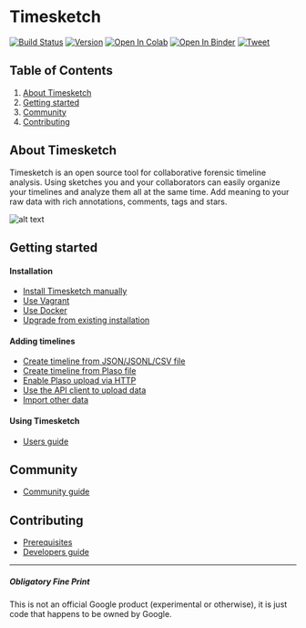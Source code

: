 # Timesketch
[![Build Status](https://travis-ci.org/google/timesketch.svg?branch=master)](https://travis-ci.org/google/timesketch)
[![Version](https://img.shields.io/pypi/v/timesketch.svg)](https://pypi.python.org/pypi/timesketch)
[![Open In Colab](https://colab.research.google.com/assets/colab-badge.svg)](https://colab.research.google.com/github/google/timesketch/blob/master/notebooks/colab-timesketch-demo.ipynb)
[![Open In Binder](https://mybinder.org/badge_logo.svg)](https://mybinder.org/v2/gh/google/timesketch/master?urlpath=%2Flab)
[![Tweet](https://img.shields.io/twitter/url/http/shields.io.svg?style=social)](https://twitter.com/intent/tweet?text=Digital%20Forensic%20Timeline%20Analysis&url=https://github.com/google/timesketch/&via=jberggren&hashtags=dfir)

## Table of Contents
1. [About Timesketch](#about-timesketch)
2. [Getting started](#getting-started)
3. [Community](#community)
4. [Contributing](#contributing)

## About Timesketch
Timesketch is an open source tool for collaborative forensic timeline analysis. Using sketches you and your collaborators can easily organize your timelines and analyze them all at the same time.  Add meaning to your raw data with rich annotations, comments, tags and stars.

![alt text](https://01dd8b4c-a-62cb3a1a-s-sites.googlegroups.com/site/timesketchforensics/about/timesketch-201708.png "Timesketch")

## Getting started

#### Installation
* [Install Timesketch manually](docs/Installation.md)
* [Use Vagrant](vagrant)
* [Use Docker](docker)
* [Upgrade from existing installation](docs/Upgrading.md)

#### Adding timelines
* [Create timeline from JSON/JSONL/CSV file](docs/CreateTimelineFromJSONorCSV.md)
* [Create timeline from Plaso file](docs/CreateTimelineFromPlaso.md)
* [Enable Plaso upload via HTTP](docs/EnablePlasoUpload.md)
* [Use the API client to upload data](docs/UploadDataViaAPI.md)
* [Import other data](docs/CreateTimeLineFromOtherData.md)

#### Using Timesketch

* [Users guide](docs/Users-Guide.md)

## Community
* [Community guide](docs/Community-Guide.md)

## Contributing
* [Prerequisites](CONTRIBUTING.md)
* [Developers guide](docs/Developers-Guide.md)

---

##### Obligatory Fine Print
This is not an official Google product (experimental or otherwise), it is just code that happens to be owned by Google.

